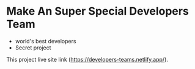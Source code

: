 # Make An Super Special Developers Team

* world's best developers
* Secret project

This project live site link (https://developers-teams.netlify.app/).


